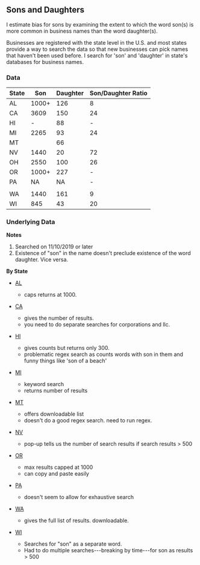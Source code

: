 ## Sons and Daughters

I estimate bias for sons by examining the extent to which the word son(s) is more common in business names than the word daughter(s). 

Businesses are registered with the state level in the U.S. and most states provide a way to search the data so that new businesses can pick names that haven't been used before. I search for 'son' and 'daughter' in state's databases for business names.

### Data

| State | Son    | Daughter| Son/Daughter Ratio |
|-------|--------|---------|--------------------|
|  AL   |  1000+ |  126    |        8           |
|  CA   |  3609  |  150    |        24          |
|  HI   |   -    |  88     |        -           |
|  MI   |  2265  |  93     |        24          |
|  MT   |        |  66     |                    |
|  NV   |  1440  |  20     |        72          |
|  OH   |  2550  |  100    |        26          |
|  OR   |  1000+ |  227    |        -           |
|  PA   |   NA   |  NA     |        -           |
|       |        |         |                    |
|  WA   |  1440  |  161    |        9           |
|  WI   |  845   |  43     |        20          |



### Underlying Data

**Notes**
1. Searched on 11/10/2019 or later
2. Existence of "son" in the name doesn't preclude existence of the word daughter. Vice versa. 

**By State**

* [AL](https://www.sos.alabama.gov/government-records/business-entity-records)
    - caps returns at 1000.

* [CA](https://businesssearch.sos.ca.gov/)
    - gives the number of results. 
    - you need to do separate searches for corporations and llc. 

* [HI](https://hbe.ehawaii.gov/documents/search.html)
    - gives counts but returns only 300. 
    - problematic regex search as counts words with son in them and funny things like 'son of a beach'

* [MI](https://cofs.lara.state.mi.us/SearchApi/Search/Search)
    - keyword search
    - returns number of results

* [MT](https://sosmt.gov/business/)
    - offers downloadable list
    - doesn't do a good regex search. need to run regex.

* [NV](https://esos.nv.gov/EntitySearch/OnlineEntitySearch)
    - pop-up tells us the number of search results if search results > 500

* [OR](http://egov.sos.state.or.us/br/pkg_web_name_srch_inq.login)
    - max results capped at 1000
    - can copy and paste easily

* [PA](https://www.corporations.pa.gov/Search/corpsearch) 
    - doesn't seem to allow for exhaustive search

* [WA](https://ccfs.sos.wa.gov/#/)
    - gives the full list of results. downloadable.

* [WI](https://www.wdfi.org/apps/CorpSearch/Advanced.aspx?type=Simple&q=son)
    - Searches for "son" as a separate word.
    - Had to do multiple searches---breaking by time---for son as results > 500

